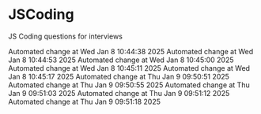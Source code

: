 # JSCoding
JS Coding questions for interviews

Automated change at Wed Jan  8 10:44:38 2025
Automated change at Wed Jan  8 10:44:53 2025
Automated change at Wed Jan  8 10:45:00 2025
Automated change at Wed Jan  8 10:45:11 2025
Automated change at Wed Jan  8 10:45:17 2025
Automated change at Thu Jan  9 09:50:51 2025
Automated change at Thu Jan  9 09:50:55 2025
Automated change at Thu Jan  9 09:51:03 2025
Automated change at Thu Jan  9 09:51:12 2025
Automated change at Thu Jan  9 09:51:18 2025